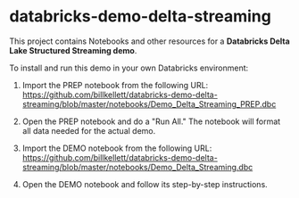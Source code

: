 # databricks-demo-delta-streaming

This project contains Notebooks and other resources for a __Databricks Delta Lake Structured Streaming demo__.

To install and run this demo in your own Databricks environment:

1. Import the PREP notebook from the following URL: https://github.com/billkellett/databricks-demo-delta-streaming/blob/master/notebooks/Demo_Delta_Streaming_PREP.dbc

2. Open the PREP notebook and do a "Run All."  The notebook will format all data needed for the actual demo.

3. Import the DEMO notebook from the following URL: https://github.com/billkellett/databricks-demo-delta-streaming/blob/master/notebooks/Demo_Delta_Streaming.dbc

4. Open the DEMO notebook and follow its step-by-step instructions.
